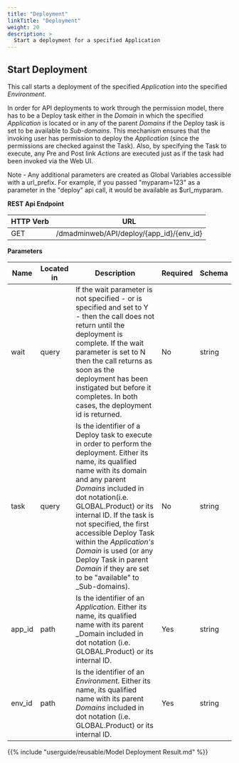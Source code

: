 ```yaml
---
title: "Deployment"
linkTitle: "Deployment"
weight: 20
description: >
  Start a deployment for a specified Application
---
```


## Start Deployment

This call starts a deployment of the specified _Application_ into the specified _Environment_.

In order for API deployments to work through the permission model, there has to be a Deploy task either in the _Domain_ in which the specified _Application_ is located or in any of the parent _Domains_ if the Deploy task is set to be available to _Sub-domains_. This mechanism ensures that the invoking user has permission to deploy the _Application_ (since the permissions are checked against the Task). Also, by specifying the Task to execute, any Pre and Post link _Actions_ are executed just as if the task had been invoked via the Web UI.

Note - Any additional parameters are created as Global Variables accessible with a url_prefix. For example, if you passed "myparam=123" as a parameter in the "deploy" api call, it would be available as $url_myparam.

**REST Api Endpoint**

| HTTP Verb | URL |
| ---- | ----------- |
| GET | /dmadminweb/API/deploy/{app_id}/{env_id} |

**Parameters**

| Name | Located in | Description | Required | Schema |
| ---- | ---------- | ----------- | -------- | ---- |
| wait | query | If the wait parameter is not specified - or is specified and set to Y - then the call does not return until the deployment is complete. If the wait parameter is set to N then the call returns as soon as the deployment has been instigated but before it completes. In both cases, the deployment id is returned.  | No | string |
| task | query | Is the identifier of a Deploy task to execute in order to perform the deployment. Either its name, its qualified name with its domain and any parent _Domains_ included in dot notation(i.e. GLOBAL.Product) or its internal ID. If the task is not specified, the first accessible Deploy Task within the _Application's_ _Domain_ is used (or any Deploy Task in parent _Domain_ if they are set to be "available" to _Sub-domains).  | No | string |
| app_id | path | Is the identifier of an _Application_. Either its name, its qualified name with its parent _Domain included in dot notation (i.e. GLOBAL.Product) or its internal ID. | Yes | string |
| env_id | path | Is the identifier of an _Environment_. Either its name, its qualified name with its parent _Domains_ included in dot notation (i.e. GLOBAL.Product) or its internal ID. | Yes | string |


{{% include "userguide/reusable/Model Deployment Result.md" %}}